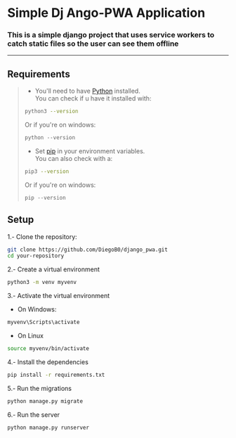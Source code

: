 
# Simple Dj Ango-PWA Application

### This is a simple django project that uses service workers to catch static files so the user can see them offline

***

## Requirements

> - You'll need to have [Python](https://www.python.org/downloads/) installed. <br>
>    You can check if u have it installed with:
>
> ```bash
>python3 --version
> ```
>
> Or if you're on windows:
>
> ```powershell
>python --version
> ```
>
> - Set [pip](https://pypi.org/project/pip/) in your environment variables. <br>
>    You can also check with a:
>
> ```bash
>pip3 --version
> ```
> Or if you're on windows:
>
> ```powershell
>pip --version
> ```

## Setup

1.- Clone the repository:

```bash
git clone https://github.com/DiegoB0/django_pwa.git
cd your-repository
```

2.- Create a virtual environment

```bash
python3 -m venv myvenv
```

3.- Activate the virtual environment

  - On Windows:
  ```cmd
myvenv\Scripts\activate
  ```

  - On Linux
  ```bash
source myvenv/bin/activate
  ```

4.- Install the dependencies

```bash
pip install -r requirements.txt
```

5.- Run the migrations

```bash
python manage.py migrate
```

6.- Run the server

```bash
python manage.py runserver
```
